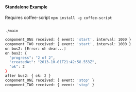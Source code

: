 #### Standalone Example

Requires coffee-script `npm install -g coffee-script`

```bash

./main

component_ONE received: { event: 'start', interval: 1000 }
component_TWO received: { event: 'start', interval: 1000 }
on bus2: [Error: oh dear...]
on bus2: {
  "progress": "2 of 2",
  "createdAt": "2013-10-01T21:42:58.553Z",
  "ok": 2
}
after bus2: { ok: 2 }
component_ONE received: { event: 'stop' }
component_TWO received: { event: 'stop' }

```
